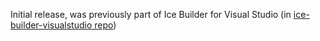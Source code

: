 Initial release, was previously part of Ice Builder for Visual Studio
(in [ice-builder-visualstudio repo](https://github.com/zeroc-ice/ice-builder-visualstudio))
